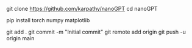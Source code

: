 git clone https://github.com/karpathy/nanoGPT
cd nanoGPT

pip install torch numpy matplotlib

git add .
git commit -m "Initial commit"
git remote add origin <your-repo-url>
git push -u origin main

